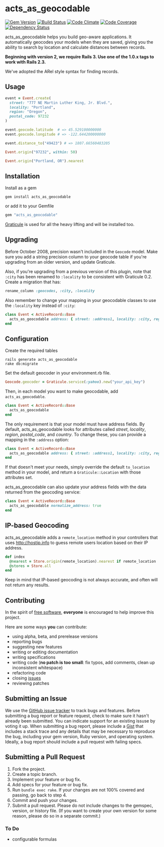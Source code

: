 # acts_as_geocodable

[![Gem Version](https://img.shields.io/gem/v/acts_as_geocodable.svg?style=flat)](http://rubygems.org/gems/acts_as_geocodable)
[![Build Status](https://img.shields.io/travis/collectiveidea/acts_as_geocodable/master.svg?style=flat)](https://travis-ci.org/collectiveidea/acts_as_geocodable)
[![Code Climate](https://img.shields.io/codeclimate/github/collectiveidea/acts_as_geocodable.svg?style=flat)](https://codeclimate.com/github/collectiveidea/acts_as_geocodable)
[![Code Coverage](http://img.shields.io/codeclimate/coverage/github/collectiveidea/acts_as_geocodable.svg?style=flat)](https://codeclimate.com/github/collectiveidea/acts_as_geocodable)
[![Dependency Status](https://img.shields.io/gemnasium/collectiveidea/acts_as_geocodable.svg?style=flat)](https://gemnasium.com/collectiveidea/acts_as_geocodable)

acts_as_geocodable helps you build geo-aware applications. It automatically geocodes your models when they are saved, giving you the ability to search by location and calculate distances between records.

**Beginning with version 2, we require Rails 3. Use one of the 1.0.x tags to work with Rails 2.3.**

We've adopted the ARel style syntax for finding records.

## Usage

```ruby
event = Event.create(
  street: "777 NE Martin Luther King, Jr. Blvd.",
  locality: "Portland",
  region: "Oregon",
  postal_code: 97232
)

event.geocode.latitude  # => 45.529100000000
event.geocode.longitude # => -122.644200000000

event.distance_to("49423") # => 1807.66560483205

Event.origin("97232", within: 50)

Event.origin("Portland, OR").nearest
```

## Installation

Install as a gem

```
gem install acts_as_geocodable
```

or add it to your Gemfile

```ruby
gem "acts_as_geocodable"
```

[Graticule](http://github.com/collectiveidea/graticule) is used for all the heavy lifting and will be installed too.

## Upgrading

Before October 2008, precision wasn't included in the `Geocode` model. Make sure you add a string precision column to your geocode table if you're upgrading from an older version, and update Graticule.

Also, if you're upgrading from a previous version of this plugin, note that `:city` has been renamed to `:locality` to be consistent with Graticule 0.2. Create a migration that has:

```ruby
rename_column :geocodes, :city, :locality
```

Also remember to change your mapping in your geocodable classes to use the `:locality` key instead of `:city`:

```ruby
class Event < ActiveRecord::Base
  acts_as_geocodable address: { street: :address1, locality: :city, region: :state, postal_code: :zip }
end
```

## Configuration

Create the required tables

```
rails generate acts_as_geocodable
rake db:migrate
```

Set the default geocoder in your environment.rb file.

```ruby
Geocode.geocoder = Graticule.service(:yahoo).new("your_api_key")
```

Then, in each model you want to make geocodable, add `acts_as_geocodable`.

```ruby
class Event < ActiveRecord::Base
  acts_as_geocodable
end
```

The only requirement is that your model must have address fields. By default, acts_as_geocodable looks for attributes called _street_, _locality_, _region_, _postal_code_, and _country_. To change these, you can provide a mapping in the `:address` option:

```ruby
class Event < ActiveRecord::Base
  acts_as_geocodable address: { street: :address1, locality: :city, region: :state, postal_code: :zip }
end
```

If that doesn't meet your needs, simply override the default `to_location` method in your model, and return a `Graticule::Location` with those attributes set.

acts_as_geocodable can also update your address fields with the data returned from the geocoding service:

```ruby
class Event < ActiveRecord::Base
  acts_as_geocodable normalize_address: true
end
```

## IP-based Geocoding

acts_as_geocodable adds a `remote_location` method in your controllers that uses http://hostip.info to guess remote users location based on their IP address.

```ruby
def index
  @nearest = Store.origin(remote_location).nearest if remote_location
  @stores = Store.all
end
```

Keep in mind that IP-based geocoding is not always accurate, and often will not return any results.

## Contributing

In the spirit of [free software](http://www.fsf.org/licensing/essays/free-sw.html), **everyone** is encouraged to help improve this project.

Here are some ways **you** can contribute:

* using alpha, beta, and prerelease versions
* reporting bugs
* suggesting new features
* writing or editing documentation
* writing specifications
* writing code (**no patch is too small**: fix typos, add comments, clean up inconsistent whitespace)
* refactoring code
* closing [issues](https://github.com/collectiveidea/acts_as_geocodable/issues/)
* reviewing patches

## Submitting an Issue

We use the [GitHub issue tracker](https://github.com/collectiveidea/acts_as_geocodable/issues/) to track bugs
and features. Before submitting a bug report or feature request, check to make sure it hasn't already
been submitted. You can indicate support for an existing issuse by voting it up. When submitting a
bug report, please include a [Gist](https://gist.github.com/) that includes a stack trace and any
details that may be necessary to reproduce the bug, including your gem version, Ruby version, and
operating system. Ideally, a bug report should include a pull request with failing specs.

## Submitting a Pull Request

1. Fork the project.
2. Create a topic branch.
3. Implement your feature or bug fix.
4. Add specs for your feature or bug fix.
5. Run `bundle exec rake`. If your changes are not 100% covered and passing, go back to step 4.
6. Commit and push your changes.
7. Submit a pull request. Please do not include changes to the gemspec, version, or history file. (If you want to create your own version for some reason, please do so in a separate commit.)

### To Do

* configurable formulas
